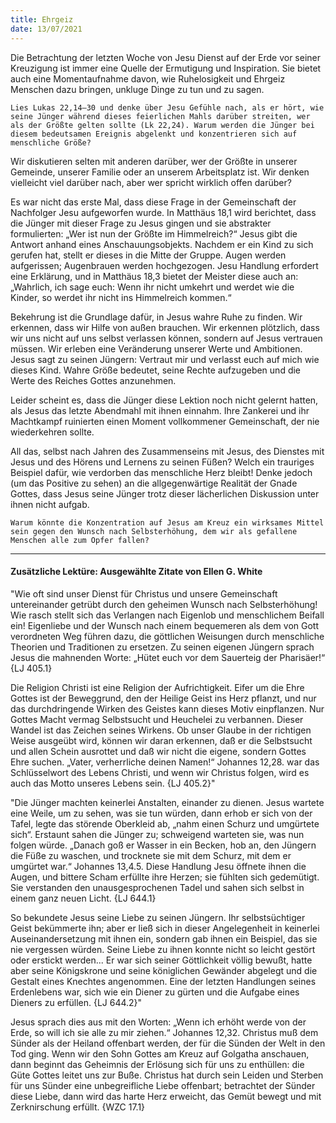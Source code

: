 ```yaml
---
title: Ehrgeiz
date: 13/07/2021
---
```


Die Betrachtung der letzten Woche von Jesu Dienst auf der Erde vor seiner Kreuzigung ist immer eine Quelle der Ermutigung und Inspiration. Sie bietet auch eine Momentaufnahme davon, wie Ruhelosigkeit und Ehrgeiz Menschen dazu bringen, unkluge Dinge zu tun und zu sagen.

`Lies Lukas 22,14–30 und denke über Jesu Gefühle nach, als er hört, wie seine Jünger während dieses feierlichen Mahls darüber streiten, wer als der Größte gelten sollte (Lk 22,24). Warum werden die Jünger bei diesem bedeutsamen Ereignis abgelenkt und konzentrieren sich auf menschliche Größe?`

Wir diskutieren selten mit anderen darüber, wer der Größte in unserer Gemeinde, unserer Familie oder an unserem Arbeitsplatz ist. Wir denken vielleicht viel darüber nach, aber wer spricht wirklich offen darüber?

Es war nicht das erste Mal, dass diese Frage in der Gemeinschaft der Nachfolger Jesu aufgeworfen wurde. In Matthäus 18,1 wird berichtet, dass die Jünger mit dieser Frage zu Jesus gingen und sie abstrakter formulierten: „Wer ist nun der Größte im Himmelreich?“ Jesus gibt die Antwort anhand eines Anschauungsobjekts. Nachdem er ein Kind zu sich gerufen hat, stellt er dieses in die Mitte der Gruppe. Augen werden aufgerissen; Augenbrauen werden hochgezogen. Jesu Handlung erfordert eine Erklärung, und in Matthäus 18,3 bietet der Meister diese auch an: „Wahrlich, ich sage euch: Wenn ihr nicht umkehrt und werdet wie die Kinder, so werdet ihr nicht ins Himmelreich kommen.“

Bekehrung ist die Grundlage dafür, in Jesus wahre Ruhe zu finden. Wir erkennen, dass wir Hilfe von außen brauchen. Wir erkennen plötzlich, dass wir uns nicht auf uns selbst verlassen können, sondern auf Jesus vertrauen müssen. Wir erleben eine Veränderung unserer Werte und Ambitionen. Jesus sagt zu seinen Jüngern: Vertraut mir und verlasst euch auf mich wie dieses Kind. Wahre Größe bedeutet, seine Rechte aufzugeben und die Werte des Reiches Gottes anzunehmen.

Leider scheint es, dass die Jünger diese Lektion noch nicht gelernt hatten, als Jesus das letzte Abendmahl mit ihnen einnahm. Ihre Zankerei und ihr Machtkampf ruinierten einen Moment vollkommener Gemeinschaft, der nie wiederkehren sollte.

All das, selbst nach Jahren des Zusammenseins mit Jesus, des Dienstes mit Jesus und des Hörens und Lernens zu seinen Füßen? Welch ein trauriges Beispiel dafür, wie verdorben das menschliche Herz bleibt! Denke jedoch (um das Positive zu sehen) an die allgegenwärtige Realität der Gnade Gottes, dass Jesus seine Jünger trotz dieser lächerlichen Diskussion unter ihnen nicht aufgab.

`Warum könnte die Konzentration auf Jesus am Kreuz ein wirksames Mittel sein gegen den Wunsch nach Selbsterhöhung, dem wir als gefallene Menschen alle zum Opfer fallen?`

---

#### Zusätzliche Lektüre: Ausgewählte Zitate von Ellen G. White

"Wie oft sind unser Dienst für Christus und unsere Gemeinschaft untereinander getrübt durch den geheimen Wunsch nach Selbsterhöhung! Wie rasch stellt sich das Verlangen nach Eigenlob und menschlichem Beifall ein! Eigenliebe und der Wunsch nach einem bequemeren als dem von Gott verordneten Weg führen dazu, die göttlichen Weisungen durch menschliche Theorien und Traditionen zu ersetzen. Zu seinen eigenen Jüngern sprach Jesus die mahnenden Worte: „Hütet euch vor dem Sauerteig der Pharisäer!“ {LJ 405.1}

Die Religion Christi ist eine Religion der Aufrichtigkeit. Eifer um die Ehre Gottes ist der Beweggrund, den der Heilige Geist ins Herz pflanzt, und nur das durchdringende Wirken des Geistes kann dieses Motiv einpflanzen. Nur Gottes Macht vermag Selbstsucht und Heuchelei zu verbannen. Dieser Wandel ist das Zeichen seines Wirkens. Ob unser Glaube in der richtigen Weise ausgeübt wird, können wir daran erkennen, daß er die Selbstsucht und allen Schein ausrottet und daß wir nicht die eigene, sondern Gottes Ehre suchen. „Vater, verherrliche deinen Namen!“ Johannes 12,28. war das Schlüsselwort des Lebens Christi, und wenn wir Christus folgen, wird es auch das Motto unseres Lebens sein. {LJ 405.2}"

"Die Jünger machten keinerlei Anstalten, einander zu dienen. Jesus wartete eine Weile, um zu sehen, was sie tun würden, dann erhob er sich von der Tafel, legte das störende Oberkleid ab, „nahm einen Schurz und umgürtete sich“. Erstaunt sahen die Jünger zu; schweigend warteten sie, was nun folgen würde. „Danach goß er Wasser in ein Becken, hob an, den Jüngern die Füße zu waschen, und trocknete sie mit dem Schurz, mit dem er umgürtet war.“ Johannes 13,4.5. Diese Handlung Jesu öffnete ihnen die Augen, und bittere Scham erfüllte ihre Herzen; sie fühlten sich gedemütigt. Sie verstanden den unausgesprochenen Tadel und sahen sich selbst in einem ganz neuen Licht. {LJ 644.1}

So bekundete Jesus seine Liebe zu seinen Jüngern. Ihr selbstsüchtiger Geist bekümmerte ihn; aber er ließ sich in dieser Angelegenheit in keinerlei Auseinandersetzung mit ihnen ein, sondern gab ihnen ein Beispiel, das sie nie vergessen würden. Seine Liebe zu ihnen konnte nicht so leicht gestört oder erstickt werden... Er war sich seiner Göttlichkeit völlig bewußt, hatte aber seine Königskrone und seine königlichen Gewänder abgelegt und die Gestalt eines Knechtes angenommen. Eine der letzten Handlungen seines Erdenlebens war, sich wie ein Diener zu gürten und die Aufgabe eines Dieners zu erfüllen. {LJ 644.2}"

Jesus sprach dies aus mit den Worten: „Wenn ich erhöht werde von der Erde, so will ich sie alle zu mir ziehen.“ Johannes 12,32. Christus muß dem Sünder als der Heiland offenbart werden, der für die Sünden der Welt in den Tod ging. Wenn wir den Sohn Gottes am Kreuz auf Golgatha anschauen, dann beginnt das Geheimnis der Erlösung sich für uns zu enthüllen: die Güte Gottes leitet uns zur Buße. Christus hat durch sein Leiden und Sterben für uns Sünder eine unbegreifliche Liebe offenbart; betrachtet der Sünder diese Liebe, dann wird das harte Herz erweicht, das Gemüt bewegt und mit Zerknirschung erfüllt. {WZC 17.1}